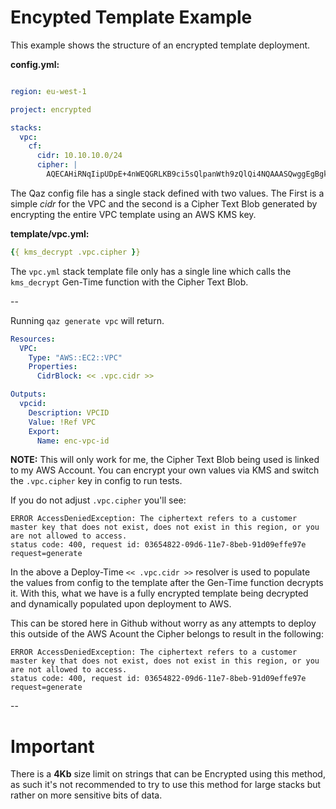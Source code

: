 # Encypted Template Example

This example shows the structure of an encrypted template deployment.

__config.yml:__

```yaml

region: eu-west-1

project: encrypted

stacks:
  vpc:
    cf:
      cidr: 10.10.10.0/24
      cipher: |
        AQECAHiRNqIipUDpE+4nWEQGRLKB9ci5sQlpanWth9zQlQi4NQAAASQwggEgBgkqhkiG9w0BBwagggERMIIBDQIBADCCAQYGCSqGSIb3DQEHATAeBglghkgBZQMEAS4wEQQMlFcCZUM1IiCidbDDAgEQgIHYj8EJNqPYSdGv5ZN7hlG+xu2ohckp8QOveOem3vosdn/hfJrBy1nGD+O2u0nZoKIJNkr4ko8Az5CwHATjviul2Zoy3IdT+KDl1fFGvuV4gAnAXH0wEqT5Y0ehhqrdSrDGSJVCxXTkWjq+L/jrXwR6xlT5gG7FX3tUDXGCIpRh7KcNdioDD4y7+7rI2TtfOdNgL1gA6iF8jwNLTNHdEYx+vE4qekZkbtpopPdSmJSdAIwqFoIAHcVziZNJ6tL0D0t4ctbSRereLXcF0gygU2kyWFTFLfLPFnkp


```
The Qaz config file has a single stack defined with two values. The First is a simple _cidr_ for the VPC and the second is a Cipher Text Blob generated by encrypting the entire VPC template using an AWS KMS key.



__template/vpc.yml:__

```yaml
{{ kms_decrypt .vpc.cipher }}

```

The `vpc.yml` stack template file only has a single line which calls the `kms_decrypt` Gen-Time function with the Cipher Text Blob.


--

Running `qaz generate vpc` will return.

```yaml
Resources:
  VPC:
    Type: "AWS::EC2::VPC"
    Properties:
      CidrBlock: << .vpc.cidr >>

Outputs:
  vpcid:
    Description: VPCID
    Value: !Ref VPC
    Export:
      Name: enc-vpc-id

```

__NOTE:__ This will only work for me, the Cipher Text Blob being used is linked to my AWS Account. You can encrypt your own values via KMS and switch the `.vpc.cipher` key in config to run tests. 

If you do not adjust `.vpc.cipher` you'll see:
```
ERROR AccessDeniedException: The ciphertext refers to a customer master key that does not exist, does not exist in this region, or you are not allowed to access.
status code: 400, request id: 03654822-09d6-11e7-8beb-91d09effe97e request=generate
```



In the above a Deploy-Time `<< .vpc.cidr >>` resolver is used to populate the values from config to the template after the Gen-Time function decrypts it. With this, what we have is a fully encrypted template being decrypted and dynamically populated upon deployment to AWS.


This can be stored here in Github without worry as any attempts to deploy this outside of the AWS Acount the Cipher belongs to result in the following:

```
ERROR AccessDeniedException: The ciphertext refers to a customer master key that does not exist, does not exist in this region, or you are not allowed to access.
status code: 400, request id: 03654822-09d6-11e7-8beb-91d09effe97e request=generate
```

--

# Important

There is a __4Kb__ size limit on strings that can be Encrypted using this method, as such it's not recommended to try to use this method for large stacks but rather on more sensitive bits of data.
